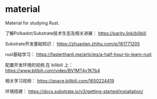 # material
Material for studying Rust.

了解Polkadot/Substrate技术生态及相关进展： https://parity.link/bilibili

Substrate开发基础知识： https://zhuanlan.zhihu.com/p/161771205

rust基础学习：
https://fasterthanli.me/articles/a-half-hour-to-learn-rust

配置开发环境的视频,在 bilibili 上：
https://www.bilibili.com/video/BV1MT4y1K7b4

相关学习视频：
https://space.bilibili.com/1650224419

环境搭建：
https://docs.substrate.io/v3/getting-started/installation/
